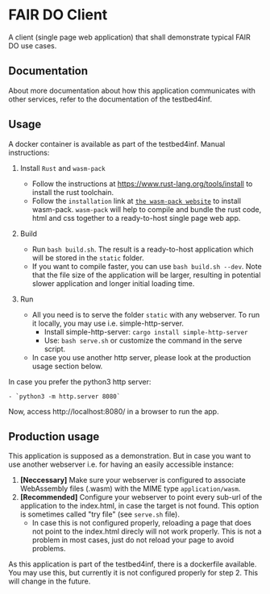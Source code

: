 # FAIR DO Client

A client (single page web application) that shall demonstrate typical FAIR DO use cases.

## Documentation

About more documentation about how this application communicates with other services, refer to the documentation of the testbed4inf.

## Usage

A docker container is available as part of the testbed4inf. Manual instructions:

1. Install `Rust` and `wasm-pack`

    - Follow the instructions at https://www.rust-lang.org/tools/install to install the rust toolchain.
    - Follow the `installation` link at [`the wasm-pack website`](https://rustwasm.github.io/wasm-pack/installer/) to install wasm-pack. `wasm-pack` will help to compile and bundle the rust code, html and css together to a ready-to-host single page web app.

2. Build

    - Run `bash build.sh`. The result is a ready-to-host application which will be stored in the `static` folder.
    - If you want to compile faster, you can use `bash build.sh --dev`. Note that the file size of the application will be larger, resulting in potential slower application and longer initial loading time.

3. Run

    - All you need is to serve the folder `static` with any webserver. To run it locally, you may use i.e. simple-http-server.
        - Install simple-http-server: `cargo install simple-http-server`
        - Use: `bash serve.sh` or customize the command in the serve script.
    - In case you use another http server, please look at the production usage section below.

In case you prefer the python3 http server:

    - `python3 -m http.server 8080`

Now, access http://localhost:8080/ in a browser to run the app.

## Production usage

This application is supposed as a demonstration. But in case you want to use another webserver i.e. for having an easily accessible instance:

1. **[Neccessary]** Make sure your webserver is configured to associate WebAssembly files (.wasm) with the MIME type `application/wasm`.
2. **[Recommended]** Configure your webserver to point every sub-url of the application to the index.html, in case the target is not found. This option is sometimes called "try file" (see `serve.sh` file).
    - In case this is not configured properly, reloading a page that does not point to the index.html direcly will not work properly. This is not a problem in most cases, just do not reload your page to avoid problems.

As this application is part of the testbed4inf, there is a dockerfile available. You may use this, but currently it is not configured properly for step 2. This will change in the future.
